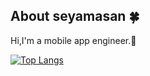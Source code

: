 ## About seyamasan 🍀

Hi,I'm a mobile app engineer.🥭

[![Top Langs](https://github-readme-stats.vercel.app/api/top-langs/?username=seyamasan&layout=donut)](https://github.com/anuraghazra/github-readme-stats)

<!--
**seyamasan/seyamasan** is a ✨ _special_ ✨ repository because its `README.md` (this file) appears on your GitHub profile.

Here are some ideas to get you started:

- 🔭 I’m currently working on ...
- 🌱 I’m currently learning ...
- 👯 I’m looking to collaborate on ...
- 🤔 I’m looking for help with ...
- 💬 Ask me about ...
- 📫 How to reach me: ...
- 😄 Pronouns: ...
- ⚡ Fun fact: ...
-->
